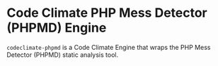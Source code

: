 # Code Climate PHP Mess Detector (PHPMD) Engine

`codeclimate-phpmd` is a Code Climate Engine that wraps the PHP Mess
Detector (PHPMD) static analysis tool.
